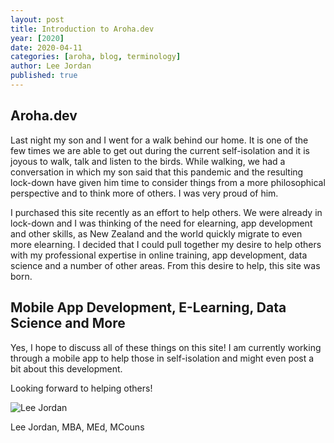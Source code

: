 ```yaml
---
layout: post
title: Introduction to Aroha.dev
year: [2020]
date: 2020-04-11
categories: [aroha, blog, terminology]
author: Lee Jordan
published: true
---
```


<h2>Aroha.dev</h2>

Last night my son and I went for a walk behind our home. It is one of the few times we are able to get out during the current self-isolation and it is joyous to walk, talk and listen to the birds. While walking, we had a conversation in which my son said that this pandemic and the resulting lock-down have given him time to consider things from a more philosophical perspective and to think more of others. I was very proud of him.

I purchased this site recently as an effort to help others. We were already in lock-down and I was thinking of the need for elearning, app development and other skills, as New Zealand and the world quickly migrate to even more elearning. I decided that I could pull together my desire to help others with my professional expertise in online training, app development, data science and a number of other areas. From this desire to help, this site was born.

<h2>Mobile App Development, E-Learning, Data Science and More</h2>

Yes, I hope to discuss all of these things on this site! I am currently working through a mobile app to help those in self-isolation and might even post a bit about this development.

Looking forward to helping others!

<img src="https://aroha.dev/public/assets/images/lee-jordan.png" alt="Lee Jordan">

Lee Jordan, MBA, MEd, MCouns

